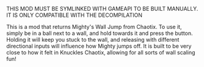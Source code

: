 THIS MOD MUST BE SYMLINKED WITH GAMEAPI TO BE BUILT MANUALLY. IT IS ONLY COMPATIBLE WITH THE DECOMPILATION

This is a mod that returns Mighty's Wall Jump from Chaotix. To use it, simply be in a ball next to a wall, and hold towards it and press the button. Holding it will keep you stuck to the wall, and releasing with different directional inputs will influence how Mighty jumps off. It is built to be very close to how it felt in Knuckles Chaotix, allowing for all sorts of wall scaling fun!
